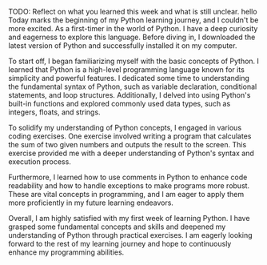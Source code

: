 TODO: Reflect on what you learned this week and what is still unclear.
hello
Today marks the beginning of my Python learning journey, and I couldn't be more excited. As a first-timer in the world of Python. I have a deep curiosity and eagerness to explore this language. Before diving in, I downloaded the latest version of Python and successfully installed it on my computer.

To start off, I began familiarizing myself with the basic concepts of Python. I learned that Python is a high-level programming language known for its simplicity and powerful features. I dedicated some time to understanding the fundamental syntax of Python, such as variable declaration, conditional statements, and loop structures. Additionally, I delved into using Python's built-in functions and explored commonly used data types, such as integers, floats, and strings.

To solidify my understanding of Python concepts, I engaged in various coding exercises. One exercise involved writing a program that calculates the sum of two given numbers and outputs the result to the screen. This exercise provided me with a deeper understanding of Python's syntax and execution process.

Furthermore, I learned how to use comments in Python to enhance code readability and how to handle exceptions to make programs more robust. These are vital concepts in programming, and I am eager to apply them more proficiently in my future learning endeavors.

Overall, I am highly satisfied with my first week of learning Python. I have grasped some fundamental concepts and skills and deepened my understanding of Python through practical exercises. I am eagerly looking forward to the rest of my learning journey and hope to continuously enhance my programming abilities.